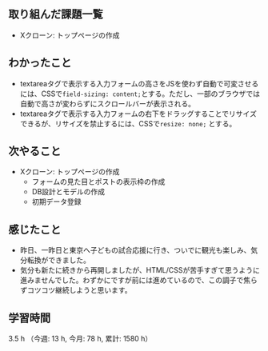 ## 取り組んだ課題一覧
- Xクローン: トップページの作成

## わかったこと
- textareaタグで表示する入力フォームの高さをJSを使わず自動で可変させるには、CSSで`field-sizing: content;`とする。ただし、一部のブラウザでは自動で高さが変わらずにスクロールバーが表示される。
- textareaタグで表示する入力フォームの右下をドラッグすることでリサイズできるが、リサイズを禁止するには、CSSで`resize: none;` とする。  
    
## 次やること
- Xクローン: トップページの作成 
    - フォームの見た目とポストの表示枠の作成
    - DB設計とモデルの作成
    - 初期データ登録

## 感じたこと
- 昨日、一昨日と東京へ子どもの試合応援に行き、ついでに観光も楽しみ、気分転換ができました。
- 気分も新たに続きから再開しましたが、HTML/CSSが苦手すぎて思うように進みませんでした。わずかにですが前には進めているので、この調子で焦らずコツコツ継続しようと思います。        

## 学習時間
3.5 h （今週: 13 h, 今月: 78 h, 累計: 1580 h）